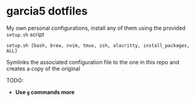 # garcia5 dotfiles

My own personal configurations, install any of them using the provided `setup.sh` script

```
setup.sh [bash, brew, nvim, tmux, zsh, alacritty, install_packages, ALL]
```

Symlinks the associated configuration file to the one in this repo and creates a copy of the original

TODO:
- **Use `g` commands more**
